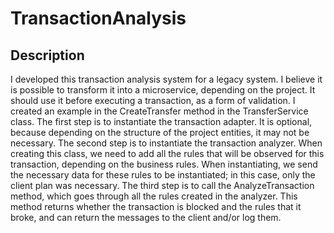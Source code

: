 # TransactionAnalysis
## Description
I developed this transaction analysis system for a legacy system.
I believe it is possible to transform it into a microservice, depending on the project.
It should use it before executing a transaction, as a form of validation. I created an example in the CreateTransfer method in the TransferService class.
The first step is to instantiate the transaction adapter. It is optional, because depending on the structure of the project entities, it may not be necessary.
The second step is to instantiate the transaction analyzer. When creating this class, we need to add all the rules that will be observed for this transaction, depending on the business rules. When instantiating, we send the necessary data for these rules to be instantiated; in this case, only the client plan was necessary.
The third step is to call the AnalyzeTransaction method, which goes through all the rules created in the analyzer. This method returns whether the transaction is blocked and the rules that it broke, and can return the messages to the client and/or log them.
